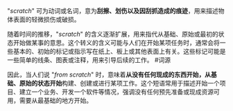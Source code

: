 "*scratch*" 可为动词或名词，意为**刮擦、划伤以及因刮抓造成的痕迹**，用来描述物体表面的轻微损伤或破损。

随着时间的推移，"*scratch*" 的含义逐渐扩展，用来指代从基础、原始或最初的状态开始做某事的意思。这个转义的含义可能与人们在开始某项任务时，通常会将一些基本的、初始的标记或指示写在纸上、板上或其他表面上有关。这些标记可能是一些简单的线条、图表或注释，用来引导后续的工作。 #词源 

因此，当人们说 "*from scratch*" 时，意味着**从没有任何现成的东西开始，从基础、原始的状态开始**构建、创建或进行某项工作。这个短语常用于描述开始一个项目、建立一个业务、开发一个软件等情况，强调没有任何预先准备或现成资源可用，需要从最基础的地方开始。

